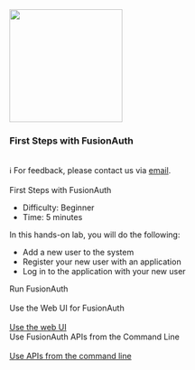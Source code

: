 <!-- TOP -->
<div class="top">
  <img src="https://cdn.prod.website-files.com/617b1b1f42c1da41aeae3413/6573599a9ea8c6ccef655afd_primary-logo.png" width=200/>
  <div class="scenario-title-section">
    <span class="scenario-title"><h3>First Steps with FusionAuth</h3></span>
    <br />
    <span class="scenario-subtitle">ℹ️ For feedback, please contact us via <a href="mailto:kirsten.hunter@fusionauth.io">email</a>.</span>
  </div>
</div>

<!-- CONTENT -->
<main>
    <br/>
    <div class="container px-4 py-2">
     <div class="row g-4 py-2 row-cols-1 row-cols-lg-1">
      <div class="feature col div-choice">
            <div class="scenario-description">First Steps with FusionAuth</div>
            <ul>
              <li><span class="scenario-description-attribute">Difficulty</span>: Beginner</li>
              <li><span class="scenario-description-attribute">Time</span>: 5 minutes</li>
            </ul>
            <div class="scenario-objectives">In this hands-on lab, you will do the following:</div>
            <ul>
              <li><span class="scenario-objective">Add a new user to the system</li>
              <li><span class="scenario-objective">Register your new user with an application</li>
              <li><span class="scenario-objective">Log in to the application with your new user</li>
            </ul>
      </div>
     </div>
    </div>
    <div class="container px-4 py-2">
        <div class="scenario-choices">Run FusionAuth</div><br/>
        <div class="row g-4 py-2 row-cols-1 row-cols-lg-1">
          <div class="feature col div-choice">
            <div class="astradb-line1">Use the Web UI for FusionAuth</div>
            <br />
            <a href='command:katapod.loadPage?[{"step":"step1-web"}]' class="btn btn-primary">
              Use the web UI
            </a>
          </div>
          <div class="feature col div-choice">
            <div class="cassandra-line1">Use FusionAuth APIs from the Command Line</div>
            <br/>
            <a href='command:katapod.loadPage?[{"step":"step1-api"}]' class="btn btn-primary">
              Use APIs from the command line
            </a>   
          </div>
        </div>
    </div>
</main>





